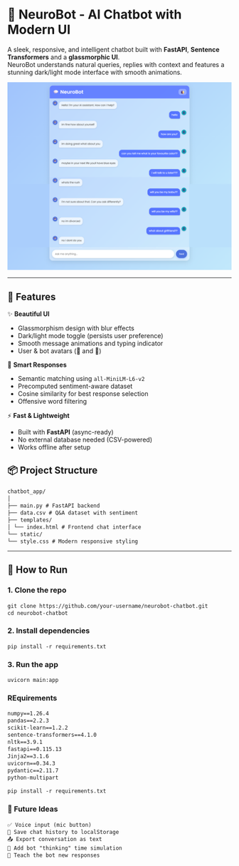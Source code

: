 # 💬 NeuroBot - AI Chatbot with Modern UI

A sleek, responsive, and intelligent chatbot built with **FastAPI**, **Sentence Transformers** and a **glassmorphic UI**.  
NeuroBot understands natural queries, replies with context and features a stunning dark/light mode interface with smooth animations.

![Chatbot Demo](images/image.png)  


---

## 🔧 Features

✨ **Beautiful UI**  
- Glassmorphism design with blur effects  
- Dark/light mode toggle (persists user preference)  
- Smooth message animations and typing indicator  
- User & bot avatars (🤖 and 👤)

🧠 **Smart Responses**  
- Semantic matching using `all-MiniLM-L6-v2`  
- Precomputed sentiment-aware dataset  
- Cosine similarity for best response selection  
- Offensive word filtering

⚡ **Fast & Lightweight**  
- Built with **FastAPI** (async-ready)  
- No external database needed (CSV-powered)  
- Works offline after setup



## 📦 Project Structure
```
chatbot_app/
│
├── main.py # FastAPI backend
├── data.csv # Q&A dataset with sentiment
├── templates/
│ └── index.html # Frontend chat interface
└── static/
└── style.css # Modern responsive styling
```

---

## 🚀 How to Run

### 1. Clone the repo
```
git clone https://github.com/your-username/neurobot-chatbot.git
cd neurobot-chatbot
```
### 2. Install dependencies
```
pip install -r requirements.txt
```
### 3. Run the app
```
uvicorn main:app 
```
### REquirements
```
numpy==1.26.4
pandas==2.2.3
scikit-learn==1.2.2
sentence-transformers==4.1.0
nltk==3.9.1
fastapi==0.115.13
Jinja2==3.1.6
uvicorn==0.34.3
pydantic==2.11.7
python-multipart

```
```
pip install -r requirements.txt
```
### 🌟 Future Ideas
```
✅ Voice input (mic button)
💾 Save chat history to localStorage
📤 Export conversation as text
🤖 Add bot "thinking" time simulation
🔄 Teach the bot new responses
```
